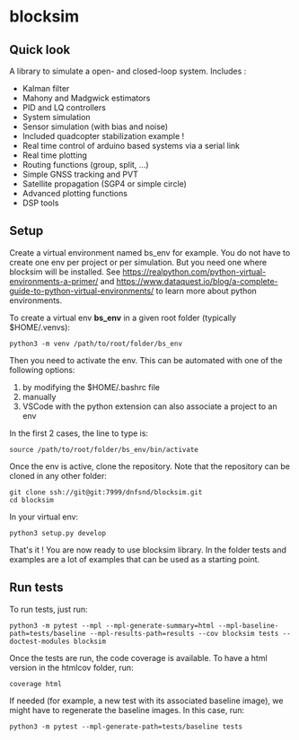 # blocksim

## Quick look

A library to simulate a open- and closed-loop system. Includes :

-   Kalman filter
-   Mahony and Madgwick estimators
-   PID and LQ controllers
-   System simulation
-   Sensor simulation (with bias and noise)
-   Included quadcopter stabilization example !
-   Real time control of arduino based systems via a serial link
-   Real time plotting
-   Routing functions (group, split, \...)
-   Simple GNSS tracking and PVT
-   Satellite propagation (SGP4 or simple circle)
-   Advanced plotting functions
-   DSP tools

## Setup

Create a virtual environment named bs_env for example. You do not have to create one env per project or per simulation.
But you need one where blocksim will be installed.
See https://realpython.com/python-virtual-environments-a-primer/ and https://www.dataquest.io/blog/a-complete-guide-to-python-virtual-environments/ to learn more about python environments.

To create a virtual env **bs_env** in a given root folder (typically $HOME/.venvs):

    python3 -m venv /path/to/root/folder/bs_env

Then you need to activate the env. This can be automated with one of the following options:

1. by modifying the $HOME/.bashrc file
1. manually
1. VSCode with the python extension can also associate a project to an env

In the first 2 cases, the line to type is:

    source /path/to/root/folder/bs_env/bin/activate

Once the env is active, clone the repository. Note that the repository can be cloned in any other folder:

    git clone ssh://git@git:7999/dnfsnd/blocksim.git
    cd blocksim

In your virtual env:

    python3 setup.py develop

That's it ! You are now ready to use blocksim library.
In the folder tests and examples are a lot of examples that can be used as a starting point.

## Run tests

To run tests, just run:

    python3 -m pytest --mpl --mpl-generate-summary=html --mpl-baseline-path=tests/baseline --mpl-results-path=results --cov blocksim tests --doctest-modules blocksim

Once the tests are run, the code coverage is available. To have a html version in the htmlcov folder, run:

    coverage html

If needed (for example, a new test with its associated baseline image), we might have to regenerate the baseline images. In this case, run:

    python3 -m pytest --mpl-generate-path=tests/baseline tests
